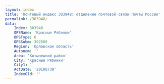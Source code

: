 ```yaml
---
layout: index
title: 'Почтовый индекс 303948: отделение почтовой связи Почты России'
permalink: /303948/
data:
    Index: 303948
    OPSName: 'Красные Рябинки'
    OPSType: О
    OPSSubm: 302500
    Region: 'Орловская область'
    Autonom: ''
    Area: 'Хотынецкий район'
    City: 'Красные Рябинки'
    City1: ''
    ActDate: '20100730'
    IndexOld: ''
---
```

